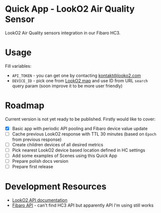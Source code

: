 # Quick App - LookO2 Air Quality Sensor

LookO2 Air Quality sensors integration in our Fibaro HC3.

# Usage

Fill variables:

- `API_TOKEN` - you can get one by contacting kontakt@looko2.com
- `DEVICE_ID` - pick one from [LookO2 map](https://www.looko2.com/heatmap.php) and use ID from URL `search` query param (soon improve it to be more user friendly)

# Roadmap

Current version is not yet ready to be published. Firstly would like to cover:

- [X] Basic app with periodic API pooling and Fibaro device value update
- [ ] Cache previous LookO2 response with TTL 30 minutes (based on `Epoch` from previous response)
- [ ] Create children devices of all desired metrics
- [ ] Pick nearest LookO2 device based location defined in HC settings
- [ ] Add some examples of Scenes using this Quick App
- [ ] Prepare polish docs version
- [ ] Prepare first release

# Development Resources
- [LookO2 API documentation](https://looko2web.nazwa.pl/aktualnosci/api/)
- [Fibaro API](https://manuals.fibaro.com/knowledge-base-browse/rest-api/) - can't find HC3 API but apparently API I'm using still works
